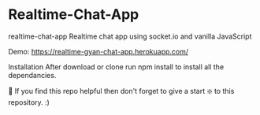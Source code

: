 # Realtime-Chat-App

realtime-chat-app
Realtime chat app using socket.io and vanilla JavaScript

Demo: https://realtime-gyan-chat-app.herokuapp.com/

Installation
After download or clone run npm install to install all the dependancies.

🙏 If you find this repo helpful then don't forget to give a start ❇️ to this repository. :)
